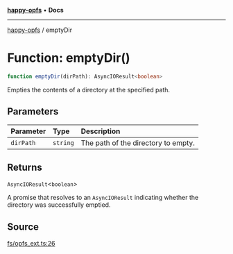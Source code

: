 [**happy-opfs**](../README.md) • **Docs**

***

[happy-opfs](../README.md) / emptyDir

# Function: emptyDir()

```ts
function emptyDir(dirPath): AsyncIOResult<boolean>
```

Empties the contents of a directory at the specified path.

## Parameters

| Parameter | Type | Description |
| :------ | :------ | :------ |
| `dirPath` | `string` | The path of the directory to empty. |

## Returns

`AsyncIOResult`\<`boolean`\>

A promise that resolves to an `AsyncIOResult` indicating whether the directory was successfully emptied.

## Source

[fs/opfs\_ext.ts:26](https://github.com/JiangJie/happy-opfs/blob/fcbf5b5ef2676cbf90b3a855acdadcf7a79ef72c/src/fs/opfs_ext.ts#L26)

